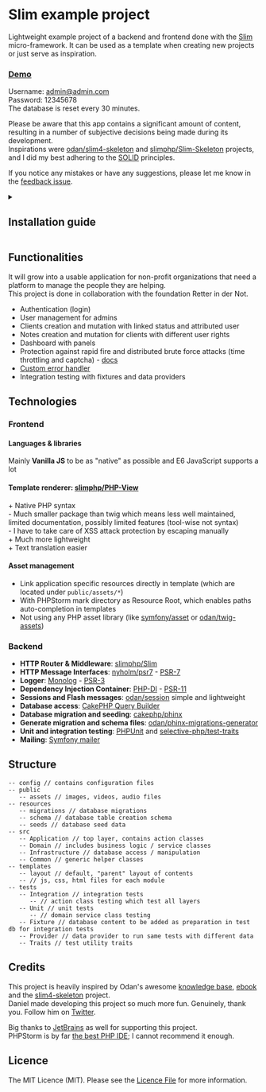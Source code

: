 # Slim example project

Lightweight example project of a backend and frontend done with the [Slim](https://www.slimframework.com/)
micro-framework.
It can be used as a template when creating new projects or just serve as inspiration.

### [Demo](https://demo.slim-example-project.samuel-gfeller.ch/)
Username: admin@admin.com  
Password: 12345678  
The database is reset every 30 minutes.

Please be aware that this app contains a significant amount of content, resulting in a number of 
subjective decisions being made during its development.   
Inspirations were [odan/slim4-skeleton](https://odan.github.io/slim4-skeleton/) 
and [slimphp/Slim-Skeleton](https://github.com/slimphp/Slim-Skeleton) projects, and I did my 
best adhering to the
[SOLID](https://www.digitalocean.com/community/conceptual-articles/s-o-l-i-d-the-first-five-principles-of-object-oriented-design)
principles. 

If you notice any mistakes or have any suggestions, please let me know in the 
[feedback issue](https://github.com/samuelgfeller/slim-example-project/issues/1).

<details>
  <summary><h2>Installation guide</h2></summary>

In order to install and run this project, you need to have PHP, Composer, and a MariaDB or MySQL server 
installed and running on your machine.

### 1. Create project  

Navigate to the directory you want to create the project in and run 
the following command, replacing `[project-name]` with the desired name for your project:
```bash
composer create-project samuelgfeller/slim-example-project [project-name]
```
This will create a new directory with the specified name and install all necessary dependencies.

Alternatively, you can use GitHub's 
[Use this template](https://docs.github.com/en/repositories/creating-and-managing-repositories/creating-a-repository-from-a-template)
feature to quickly create a repository with the code of this project. 
Checkout this repository in your preferred IDE before proceeding.

### 2. Set up the database
Rename the file `config/env.example.php` to `env.php` and fill in your database credentials.  

Then, create your database and update the `config/env.dev.php` file with the name of your 
database, like this:
```php
$settings['db']['database'] = 'my_database_name';
```
After that, create a separate test database and update the `config/env.test.php` file with its
name. The name must contain the word "test" as a safety measure to prevent accidentally truncating 
the development database:
```php
$settings['db']['database'] = 'my_database_name_test';
```

### 3. Run migrations
Open the terminal in the project's root directory and run the following command to create the necessary 
tables for the project:
```bash
composer migrate
```

### 4. Insert data
You can choose to insert only the minimal amount of data required for the app to function, or also 
include some dummy example data.

To insert both minimal and dummy data, run:
```bash
composer seed
```

To insert only the minimal data, run:
```bash
composer seed:minimal
```

### 5. Update GitHub workflows

**Deployment**   
If you are not planning on 
deploying your app at this time, delete or comment out the contents of the `master.yml` file.  
  
To deploy your app, update the `.github/workflows/master.yml` file according to your needs and 
add your server's credentials to GitHub's 
[Actions secrets](https://docs.github.com/en/actions/security-guides/encrypted-secrets).

**Build testing**   
To run the project's tests automatically when pushing, update the 
`.github/workflows/develop.yml` file.   
Replace the matrix value "test-database" `slim_example_project_test` with the name of 
your test database as specified in `config/env.test.php`.
If you are not using SonarCloud, remove the "SonarCloud Scan" step from the workflow.

### Done!
That's it! Your project should now be fully set up and ready to use.  
You can serve it locally by running `php -S localhost:8080 -t public/` in the project's root 
directory and share it on a version control such as GitHub. 

</details>


## Functionalities
It will grow into a usable application for non-profit organizations that need a platform to manage the people they
are helping.  
This project is done in collaboration with the foundation Retter in der Not.

* Authentication (login)
* User management for admins
* Clients creation and mutation with linked status and attributed user
* Notes creation and mutation for clients with different user rights
* Dashboard with panels
* Protection against rapid fire and distributed brute force attacks (time throttling and
  captcha) - [docs](https://github.com/samuelgfeller/slim-example-project/blob/master/docs/security-concept.md)
* [Custom error handler](https://github.com/samuelgfeller/slim-example-project/blob/master/docs/error-handling.md)
* Integration testing with fixtures and data providers 

## Technologies

### Frontend

#### Languages & libraries

Mainly **Vanilla JS** to be as "native" as possible and E6 JavaScript supports a lot

#### Template renderer: **[slimphp/PHP-View](https://github.com/slimphp/PHP-View)**

\+ Native PHP syntax  
\- Much smaller package than twig which means less well maintained, limited documentation, possibly limited features 
(tool-wise not syntax)    
\- I have to take care of XSS attack protection by escaping manually  
\+ Much more lightweight  
\+ Text translation easier  
 

#### Asset management

* Link application specific resources directly in template (which are located under `public/assets/*`)
* With PHPStorm mark directory as Resource Root, which enables paths auto-completion in templates
* Not using any PHP asset library (like [symfony/asset](https://github.com/symfony/asset)
  or [odan/twig-assets](https://github.com/odan/twig-assets))

### Backend
* **HTTP Router & Middleware**: [slimphp/Slim](https://github.com/slimphp/Slim)
* **HTTP Message Interfaces**: [nyholm/psr7](https://github.com/Nyholm/psr7) - [PSR-7](https://www.php-fig.org/psr/psr-7/)
* **Logger**: [Monolog](https://github.com/Seldaek/monolog) - [PSR-3](https://www.php-fig.org/psr/psr-3/)
* **Dependency Injection Container**: [PHP-DI](https://github.com/PHP-DI/PHP-DI) -
[PSR-11](https://www.php-fig.org/psr/psr-11/)
* **Sessions and Flash messages**: [odan/session](https://github.com/odan/session) simple and lightweight
* **Database access**: [CakePHP Query Builder](https://book.cakephp.org/4/en/orm/query-builder.html)
* **Database migration and seeding**: [cakephp/phinx](https://github.com/cakephp/phinx)
* **Generate migration and schema files**: [odan/phinx-migrations-generator](https://github.com/odan/phinx-migrations-generator)
* **Unit and integration testing**: [PHPUnit](https://github.com/sebastianbergmann/phpunit) 
and [selective-php/test-traits](https://github.com/selective-php/test-traits)
* **Mailing**: [Symfony mailer](https://symfony.com/doc/current/mailer.html)

## Structure

```
-- config // contains configuration files
-- public
   -- assets // images, videos, audio files
-- resources
   -- migrations // database migrations
   -- schema // database table creation schema
   -- seeds // database seed data
-- src
   -- Application // top layer, contains action classes
   -- Domain // includes business logic / service classes
   -- Infrastructure // database access / manipulation
   -- Common // generic helper classes 
-- templates
   -- layout // default, "parent" layout of contents
   -- // js, css, html files for each module 
-- tests
   -- Integration // integration tests
      -- // action class testing which test all layers
   -- Unit // unit tests
      -- // domain service class testing
   -- Fixture // database content to be added as preparation in test db for integration tests
   -- Provider // data provider to run same tests with different data
   -- Traits // test utility traits  
```

## Credits

This project is heavily inspired by Odan's awesome 
[knowledge base](https://odan.github.io/), 
[ebook](https://odan.github.io/2022/07/02/slim4-ebook-online.html)
and the [slim4-skeleton](https://odan.github.io/slim4-skeleton/) project.  
Daniel made developing this project so much more fun. Genuinely, thank you. 
Follow him on [Twitter](https://twitter.com/dopitz).

Big thanks to [JetBrains](https://jb.gg/OpenSource) as well for supporting this project.  
PHPStorm is by far [the best PHP IDE](https://www.cloudways.com/blog/top-ide-and-code-editors-php-development/);
I cannot recommend it enough. 

## Licence

The MIT Licence (MIT). Please
see the [Licence File](https://github.com/samuelgfeller/slim-example-project/blob/master/LICENCE.txt) 
for more information.